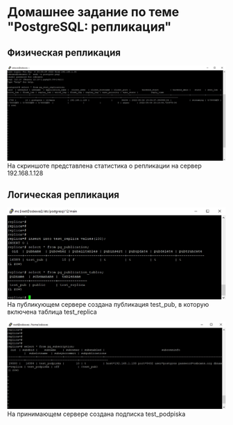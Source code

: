 # Домашнее задание по теме "PostgreSQL: репликация"

## Физическая репликация

![Физическая репликация](PhysicalReplication.jpg)
На скриншоте представлена статистика о репликации на сервер 192.168.1.128

## Логическая репликация

![Логическая репликация](LogicalReplicationPublication.jpg)
На публикующем сервере создана публикация test_pub, в которую включена таблица test_replica

![Логическая репликация](LogicalReplicationSubscription.jpg)
На принимающем сервере создана подписка test_podpiska
